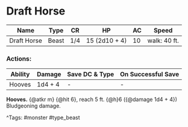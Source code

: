 # Draft Horse

| Name | Type | CR | HP | AC | Speed |
|------|------|----|----|----|-------|
| Draft Horse | Beast | 1/4 | 15 (2d10 + 4) | 10 | walk: 40 ft. |

### Actions:

| Ability | Damage | Save DC & Type | On Successful Save |
|---------|--------|----------------|--------------------|
| Hooves | 1d4 + 4 | - | - |


**Hooves.** {@atkr m} {@hit 6}, reach 5 ft. {@h}6 ({@damage 1d4 + 4}) Bludgeoning damage.

^Tags: #monster #type_beast